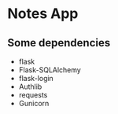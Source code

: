 # Notes App

## Some dependencies

- flask
- Flask-SQLAlchemy
- flask-login
- Authlib
- requests
- Gunicorn
